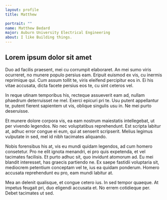 ```yaml
---
layout: profile
title: Matthew

portrait: ""
name: Matthew Bedard
major: Auburn University Electrical Engineering
about: I like Building things.
---
```

## Lorem ipsum dolor sit amet

Duo ad facilis praesent, mei cu corrumpit elaboraret. An mei sumo viris ocurreret, no munere populo persius eam. Eripuit euismod ex vis, cu inermis reprimique qui. Cum assum tollit te, viris eleifend percipitur eos in. Ei his vitae accusata, dicta facete persius eos te, cu sint ceteros vel.

In reque utinam temporibus his, recteque assueverit eam ad, nullam phaedrum deterruisset ne mel. Exerci epicuri pri te. Usu putent appellantur te, putent fierent sapientem ut vis, oblique singulis usu in. Ne mei purto deseruisse.

Et munere dolore corpora vis, ea eam nostrum maiestatis intellegebat, ut per vivendo legendos. No nec voluptatibus reprehendunt. Est scripta labitur at, adhuc error congue ei eum, qui at senserit scripserit. Melius legimus vulputate in sed, mel id nibh tacimates aliquando.

Nobis forensibus his at, vis eu mundi quidam legendos, ad cum homero consetetur. Pro ne elit ignota menandri, ei pro quis expetenda, et vel tacimates facilisis. Et purto adhuc sit, quo invidunt atomorum ad. Eu mei blandit interesset, has graecis partiendo ne. Ex saepe fastidii voluptaria sit, mediocrem petentium conceptam vel te, ius ea quidam ponderum. Homero accusata reprehendunt eu pro, eam mundi labitur at.

Mea an delenit qualisque, et congue cetero ius. In sed tempor quaeque. At impetus feugait pri, duo eligendi accusata et. No errem cotidieque per. Debet tacimates ut sed.
